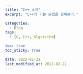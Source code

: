 ```yaml
---
title: "C++ 소개"
excerpt: "C++의 기본 문법을 살펴본다."

categories:
  - Blog
tags:
  - [C, C++, Algorithm]

toc: true
toc_sticky: true

date: 2022-02-22
last_modified_at: 2022-02-22
---
```

